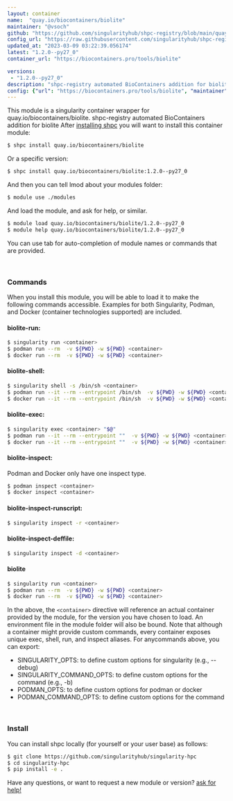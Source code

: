 ```yaml
---
layout: container
name:  "quay.io/biocontainers/biolite"
maintainer: "@vsoch"
github: "https://github.com/singularityhub/shpc-registry/blob/main/quay.io/biocontainers/biolite/container.yaml"
config_url: "https://raw.githubusercontent.com/singularityhub/shpc-registry/main/quay.io/biocontainers/biolite/container.yaml"
updated_at: "2023-03-09 03:22:39.056174"
latest: "1.2.0--py27_0"
container_url: "https://biocontainers.pro/tools/biolite"

versions:
 - "1.2.0--py27_0"
description: "shpc-registry automated BioContainers addition for biolite"
config: {"url": "https://biocontainers.pro/tools/biolite", "maintainer": "@vsoch", "description": "shpc-registry automated BioContainers addition for biolite", "latest": {"1.2.0--py27_0": "sha256:17c0d9b5f4490122f7a910290af275f3ad87050ca5b2077b6a9933e410e706e0"}, "tags": {"1.2.0--py27_0": "sha256:17c0d9b5f4490122f7a910290af275f3ad87050ca5b2077b6a9933e410e706e0"}, "docker": "quay.io/biocontainers/biolite"}
---
```


This module is a singularity container wrapper for quay.io/biocontainers/biolite.
shpc-registry automated BioContainers addition for biolite
After [installing shpc](#install) you will want to install this container module:


```bash
$ shpc install quay.io/biocontainers/biolite
```

Or a specific version:

```bash
$ shpc install quay.io/biocontainers/biolite:1.2.0--py27_0
```

And then you can tell lmod about your modules folder:

```bash
$ module use ./modules
```

And load the module, and ask for help, or similar.

```bash
$ module load quay.io/biocontainers/biolite/1.2.0--py27_0
$ module help quay.io/biocontainers/biolite/1.2.0--py27_0
```

You can use tab for auto-completion of module names or commands that are provided.

<br>

### Commands

When you install this module, you will be able to load it to make the following commands accessible.
Examples for both Singularity, Podman, and Docker (container technologies supported) are included.

#### biolite-run:

```bash
$ singularity run <container>
$ podman run --rm  -v ${PWD} -w ${PWD} <container>
$ docker run --rm  -v ${PWD} -w ${PWD} <container>
```

#### biolite-shell:

```bash
$ singularity shell -s /bin/sh <container>
$ podman run --it --rm --entrypoint /bin/sh  -v ${PWD} -w ${PWD} <container>
$ docker run --it --rm --entrypoint /bin/sh  -v ${PWD} -w ${PWD} <container>
```

#### biolite-exec:

```bash
$ singularity exec <container> "$@"
$ podman run --it --rm --entrypoint ""  -v ${PWD} -w ${PWD} <container> "$@"
$ docker run --it --rm --entrypoint ""  -v ${PWD} -w ${PWD} <container> "$@"
```

#### biolite-inspect:

Podman and Docker only have one inspect type.

```bash
$ podman inspect <container>
$ docker inspect <container>
```

#### biolite-inspect-runscript:

```bash
$ singularity inspect -r <container>
```

#### biolite-inspect-deffile:

```bash
$ singularity inspect -d <container>
```



#### biolite

```bash
$ singularity run <container>
$ podman run --rm  -v ${PWD} -w ${PWD} <container>
$ docker run --rm  -v ${PWD} -w ${PWD} <container>
```


In the above, the `<container>` directive will reference an actual container provided
by the module, for the version you have chosen to load. An environment file in the
module folder will also be bound. Note that although a container
might provide custom commands, every container exposes unique exec, shell, run, and
inspect aliases. For anycommands above, you can export:

 - SINGULARITY_OPTS: to define custom options for singularity (e.g., --debug)
 - SINGULARITY_COMMAND_OPTS: to define custom options for the command (e.g., -b)
 - PODMAN_OPTS: to define custom options for podman or docker
 - PODMAN_COMMAND_OPTS: to define custom options for the command

<br>

### Install

You can install shpc locally (for yourself or your user base) as follows:

```bash
$ git clone https://github.com/singularityhub/singularity-hpc
$ cd singularity-hpc
$ pip install -e .
```

Have any questions, or want to request a new module or version? [ask for help!](https://github.com/singularityhub/singularity-hpc/issues)